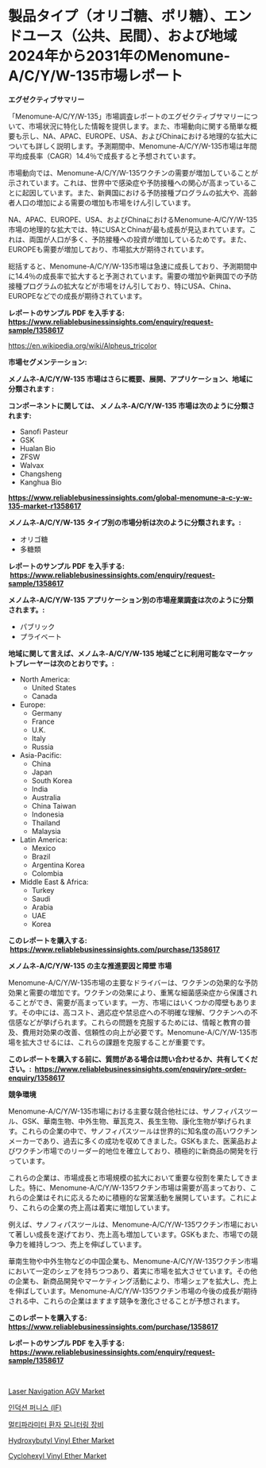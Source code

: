 <p><h1>製品タイプ（オリゴ糖、ポリ糖）、エンドユース（公共、民間）、および地域2024年から2031年のMenomune-A/C/Y/W-135市場レポート</h1></p><p><strong>エグゼクティブサマリー</strong></p>
<p><p>「Menomune-A/C/Y/W-135」市場調査レポートのエグゼクティブサマリーについて、市場状況に特化した情報を提供します。また、市場動向に関する簡単な概要も示し、NA、APAC、EUROPE、USA、およびChinaにおける地理的な拡大についても詳しく説明します。予測期間中、Menomune-A/C/Y/W-135市場は年間平均成長率（CAGR）14.4％で成長すると予想されています。</p><p>市場動向では、Menomune-A/C/Y/W-135ワクチンの需要が増加していることが示されています。これは、世界中で感染症や予防接種への関心が高まっていることに起因しています。また、新興国における予防接種プログラムの拡大や、高齢者人口の増加による需要の増加も市場をけん引しています。</p><p>NA、APAC、EUROPE、USA、およびChinaにおけるMenomune-A/C/Y/W-135市場の地理的な拡大では、特にUSAとChinaが最も成長が見込まれています。これは、両国が人口が多く、予防接種への投資が増加しているためです。また、EUROPEも需要が増加しており、市場拡大が期待されています。</p><p>総括すると、Menomune-A/C/Y/W-135市場は急速に成長しており、予測期間中に14.4％の成長率で拡大すると予測されています。需要の増加や新興国での予防接種プログラムの拡大などが市場をけん引しており、特にUSA、China、EUROPEなどでの成長が期待されています。</p></p>
<p><strong>レポートのサンプル PDF を入手する: <a href="https://www.reliablebusinessinsights.com/enquiry/request-sample/1358617">https://www.reliablebusinessinsights.com/enquiry/request-sample/1358617</a></strong></p>
<p><a href="https://en.wikipedia.org/wiki/Alpheus_tricolor">https://en.wikipedia.org/wiki/Alpheus_tricolor</a></p>
<p><strong>市場セグメンテーション:</strong></p>
<p><strong> メノムネ-A/C/Y/W-135 市場はさらに概要、展開、アプリケーション、地域に分類されます :</strong></p>
<p><strong>コンポーネントに関しては、 メノムネ-A/C/Y/W-135 市場は次のように分類されます: &nbsp;</strong></p>
<p><ul><li>Sanofi Pasteur</li><li>GSK</li><li>Hualan Bio</li><li>ZFSW</li><li>Walvax</li><li>Changsheng</li><li>Kanghua Bio</li></ul></p>
<p><strong><a href="https://www.reliablebusinessinsights.com/global-menomune-a-c-y-w-135-market-r1358617">https://www.reliablebusinessinsights.com/global-menomune-a-c-y-w-135-market-r1358617</a></strong></p>
<p><strong> メノムネ-A/C/Y/W-135 タイプ別の市場分析は次のように分類されます。:</strong></p>
<p><ul><li>オリゴ糖</li><li>多糖類</li></ul></p>
<p><strong>レポートのサンプル PDF を入手する: &nbsp;<a href="https://www.reliablebusinessinsights.com/enquiry/request-sample/1358617">https://www.reliablebusinessinsights.com/enquiry/request-sample/1358617</a></strong></p>
<p><strong> メノムネ-A/C/Y/W-135 アプリケーション別の市場産業調査は次のように分類されます。:</strong></p>
<p><ul><li>パブリック</li><li>プライベート</li></ul></p>
<p><strong>地域に関して言えば、メノムネ-A/C/Y/W-135 地域ごとに利用可能なマーケットプレーヤーは次のとおりです。:</strong></p>
<p><ul>
    <li>
        North America:
        <ul>
            <li>United States</li>
            <li>Canada</li>
        </ul>
    </li>
    <li>
        Europe:
        <ul>
            <li>Germany</li>
            <li>France</li>
            <li>U.K.</li>
            <li>Italy</li>
            <li>Russia</li>
        </ul>
    </li>
    <li>
        Asia-Pacific:
        <ul>
            <li>China</li>
            <li>Japan</li>
            <li>South Korea</li>
            <li>India</li>
            <li>Australia</li>
            <li>China Taiwan</li>
            <li>Indonesia</li>
            <li>Thailand</li>
            <li>Malaysia</li>
        </ul>
    </li>
    <li>
        Latin America:
        <ul>
            <li>Mexico</li>
            <li>Brazil</li>
            <li>Argentina Korea</li>
            <li>Colombia</li>
        </ul>
    </li>
    <li>
        Middle East & Africa:
        <ul>
            <li>Turkey</li>
            <li>Saudi</li>
            <li>Arabia</li>
            <li>UAE</li>
            <li>Korea</li>
        </ul>
    </li>
    </ul></p>
<p><strong>このレポートを購入する: &nbsp;<a href="https://www.reliablebusinessinsights.com/purchase/1358617">https://www.reliablebusinessinsights.com/purchase/1358617</a></strong></p>
<p><strong>メノムネ-A/C/Y/W-135 の主な推進要因と障壁 市場</strong></p>
<p><p>Menomune-A/C/Y/W-135市場の主要なドライバーは、ワクチンの効果的な予防効果と需要の増加です。ワクチンの効果により、重篤な細菌感染症から保護されることができ、需要が高まっています。一方、市場にはいくつかの障壁もあります。その中には、高コスト、適応症や禁忌症への不明確な理解、ワクチンへの不信感などが挙げられます。これらの問題を克服するためには、情報と教育の普及、費用対効果の改善、信頼性の向上が必要です。Menomune-A/C/Y/W-135市場を拡大させるには、これらの課題を克服することが重要です。</p></p>
<p><strong>このレポートを購入する前に、質問がある場合は問い合わせるか、共有してください。:&nbsp; <a href="https://www.reliablebusinessinsights.com/enquiry/pre-order-enquiry/1358617">https://www.reliablebusinessinsights.com/enquiry/pre-order-enquiry/1358617</a></strong></p>
<p><strong>競争環境</strong></p>
<p><p>Menomune-A/C/Y/W-135市場における主要な競合他社には、サノフィパスツール、GSK、華南生物、中外生物、華瓦克ス、長生生物、康化生物が挙げられます。これらの企業の中で、サノフィパスツールは世界的に知名度の高いワクチンメーカーであり、過去に多くの成功を収めてきました。GSKもまた、医薬品およびワクチン市場でのリーダー的地位を確立しており、積極的に新商品の開発を行っています。</p><p>これらの企業は、市場成長と市場規模の拡大において重要な役割を果たしてきました。特に、Menomune-A/C/Y/W-135ワクチン市場は需要が高まっており、これらの企業はそれに応えるために積極的な営業活動を展開しています。これにより、これらの企業の売上高は着実に増加しています。</p><p>例えば、サノフィパスツールは、Menomune-A/C/Y/W-135ワクチン市場において著しい成長を遂げており、売上高も増加しています。GSKもまた、市場での競争力を維持しつつ、売上を伸ばしています。</p><p>華南生物や中外生物などの中国企業も、Menomune-A/C/Y/W-135ワクチン市場において一定のシェアを持ちつつあり、着実に市場を拡大させています。その他の企業も、新商品開発やマーケティング活動により、市場シェアを拡大し、売上を伸ばしています。Menomune-A/C/Y/W-135ワクチン市場の今後の成長が期待される中、これらの企業はますます競争を激化させることが予想されます。</p></p>
<p><strong>このレポートを購入する: &nbsp; <a href="https://www.reliablebusinessinsights.com/purchase/1358617">https://www.reliablebusinessinsights.com/purchase/1358617</a></strong></p>
<p><strong>レポートのサンプル PDF を入手する: &nbsp;<a href="https://www.reliablebusinessinsights.com/enquiry/request-sample/1358617">https://www.reliablebusinessinsights.com/enquiry/request-sample/1358617</a></strong><strong></strong></p>
<p>&nbsp;</p>
<p><p><a href="https://issuu.com/reportprime-2/docs/laser-navigation-agv-market-size-2030.pptx">Laser Navigation AGV Market</a></p><p><a href="https://medium.com/@hermanokutneva7878567/%EC%9C%A0%EB%8F%84%EB%A1%9C%EA%B0%80-%EB%A7%88%EC%9A%94-%ED%9A%A8%EC%86%8C-%EC%8B%9C%EC%9E%A5-%EC%98%88%EC%B8%A1-%EC%8B%9C%EC%9E%A5-%EB%8F%99%ED%96%A5-%EB%B0%8F-%EC%98%81%ED%96%A5-%EB%B6%84%EC%84%9D-2024-2031-4a60c434e871">인덕션 퍼니스 (IF)</a></p><p><a href="https://medium.com/@hermanokutneva7878567/%EB%8B%A4%EC%A4%91-%EB%A7%A4%EA%B0%9C-%EB%B3%80%EC%88%98-%ED%99%98%EC%9E%90-%EB%AA%A8%EB%8B%88%ED%84%B0%EB%A7%81-%EC%9E%A5%EB%B9%84-%EC%8B%9C%EC%9E%A5-%EA%B7%9C%EB%AA%A8-%EB%B0%8F-%EC%A0%90%EC%9C%A0%EC%9C%A8-%EB%B6%84%EC%84%9D-%EC%84%B1%EC%9E%A5-%EB%8F%99%ED%96%A5-%EB%B0%8F-%EC%98%88%EC%B8%A1-2024-2031-8c75db13f59b">멀티파라미터 환자 모니터링 장비</a></p><p><a href="https://github.com/nusratjahan12006/Market-Research-Report-List-1/blob/main/hydroxybutyl-vinyl-ether-market.md">Hydroxybutyl Vinyl Ether Market</a></p><p><a href="https://github.com/alwa8650/Market-Research-Report-List-1/blob/main/cyclohexyl-vinyl-ether-market.md">Cyclohexyl Vinyl Ether Market</a></p></p>